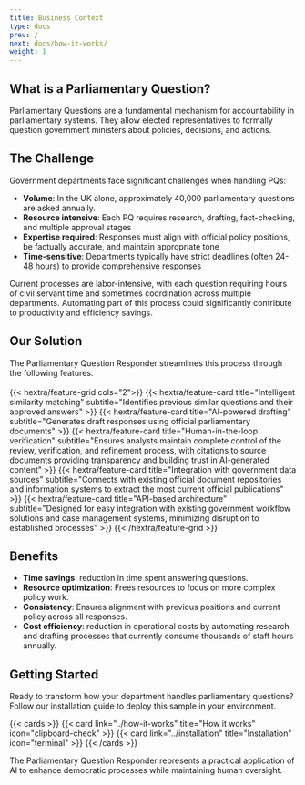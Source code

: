 ```yaml
---
title: Business Context
type: docs
prev: /
next: docs/how-it-works/
weight: 1
---
```


## What is a Parliamentary Question?
Parliamentary Questions are a fundamental mechanism for accountability in parliamentary systems. They allow elected representatives to formally question government ministers about policies, decisions, and actions.

## The Challenge
Government departments face significant challenges when handling PQs:

* **Volume**: In the UK alone, approximately 40,000 parliamentary questions are asked annually.
* **Resource intensive**: Each PQ requires research, drafting, fact-checking, and multiple approval stages
* **Expertise required**: Responses must align with official policy positions, be factually accurate, and maintain appropriate tone
* **Time-sensitive**: Departments typically have strict deadlines (often 24-48 hours) to provide comprehensive responses

Current processes are labor-intensive, with each question requiring hours of civil servant time and sometimes coordination across multiple departments. Automating part of this process could significantly contribute to productivity and efficiency savings. 

## Our Solution
The Parliamentary Question Responder streamlines this process through the following features.
<br></br>
{{< hextra/feature-grid cols="2">}}
	{{< hextra/feature-card
		title="Intelligent similarity matching"
		subtitle="Identifies previous similar questions and their approved answers"
	>}}
	{{< hextra/feature-card
		title="AI-powered drafting"
		subtitle="Generates draft responses using official parliamentary documents"
	>}}
  {{< hextra/feature-card
		title="Human-in-the-loop verification"
		subtitle="Ensures analysts maintain complete control of the review, verification, and refinement process, with citations to source documents providing transparency and building trust in AI-generated content"
	>}}
  {{< hextra/feature-card
		title="Integration with government data sources"
		subtitle="Connects with existing official document repositories and information systems to extract the most current official publications"
	>}}
  {{< hextra/feature-card
		title="API-based architecture"
		subtitle="Designed for easy integration with existing government workflow solutions and case management systems, minimizing disruption to established processes"
	>}}
{{< /hextra/feature-grid >}}

## Benefits

* **Time savings**: reduction in time spent answering questions.
* **Resource optimization**: Frees resources to focus on more complex policy work.
* **Consistency**: Ensures alignment with previous positions and current policy across all responses.
* **Cost efficiency**: reduction in operational costs by automating research and drafting processes that currently consume thousands of staff hours annually.

## Getting Started

Ready to transform how your department handles parliamentary questions? Follow our installation guide to deploy this sample in your environment.

{{< cards >}}
  {{< card link="../how-it-works" title="How it works" icon="clipboard-check" >}}
  {{< card link="../installation" title="Installation" icon="terminal" >}}
{{< /cards >}}

The Parliamentary Question Responder represents a practical application of AI to enhance democratic processes while maintaining human oversight.
